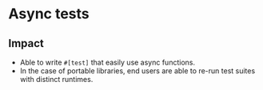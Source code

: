 # Async tests

## Impact

* Able to write `#[test]` that easily use async functions.
* In the case of portable libraries, end users are able to re-run test suites with distinct runtimes.